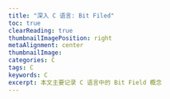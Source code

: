 ```yaml
---
title: "深入 C 语言: Bit Filed"
toc: true
clearReading: true
thumbnailImagePosition: right
metaAlignment: center
thumbnailImage:
categories: C
tags: C
keywords: C
excerpt: 本文主要记录 C 语言中的 Bit Field 概念
---
```

